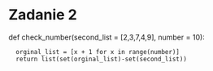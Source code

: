 # Zadanie 2
  def check_number(second_list =  [2,3,7,4,9], number = 10):

      orginal_list = [x + 1 for x in range(number)]
      return list(set(orginal_list)-set(second_list))
